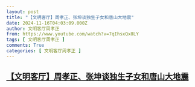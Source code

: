 ```yaml
---
layout: post
title: "【文明客厅】周孝正、张坤谈独生子女和唐山大地震"
date: 2024-11-16T04:03:09.000Z
author: 文明客厅周孝正
from: https://www.youtube.com/watch?v=7qIhsxQx8LY
tags: [ 文明客厅周孝正 ]
comments: True
categories: [ 文明客厅周孝正 ]
---
```

<!--1731729789000-->
[【文明客厅】周孝正、张坤谈独生子女和唐山大地震](https://www.youtube.com/watch?v=7qIhsxQx8LY)
------

<div>

</div>
